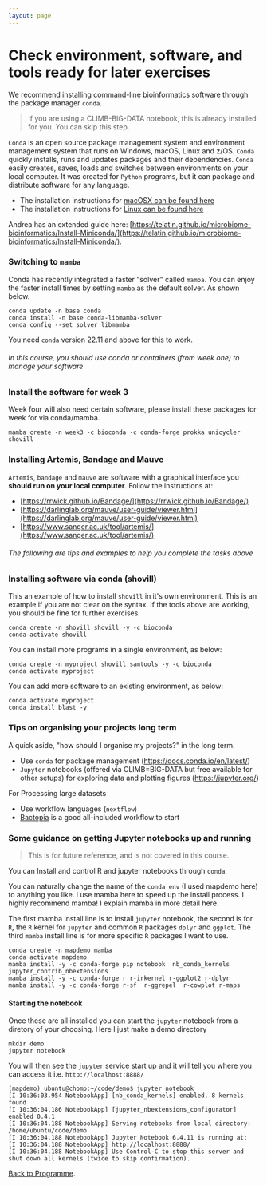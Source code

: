 ```yaml
---
layout: page
---
```


# Check environment, software, and tools ready for later exercises

We recommend installing command-line bioinformatics software through the package manager `conda`.

> If you are using a CLIMB-BIG-DATA notebook, this is already installed for you. You can skip this step.

`Conda` is an open source package management system and environment management system that runs on Windows, macOS, Linux and z/OS. `Conda` quickly installs, runs and updates packages and their dependencies. `Conda` easily creates, saves, loads and switches between environments on your local computer. It was created for `Python` programs, but it can package and distribute software for any language.

* The installation instructions for [macOSX can be found here](https://docs.conda.io/projects/conda/en/latest/user-guide/install/macos.html)
* The installation instructions for [Linux can be found here](https://docs.conda.io/projects/conda/en/latest/user-guide/install/linux.html)

Andrea has an extended guide here: [https://telatin.github.io/microbiome-bioinformatics/Install-Miniconda/](https://telatin.github.io/microbiome-bioinformatics/Install-Miniconda/). 

### Switching to `mamba` 

Conda has recently integrated a faster "solver" called `mamba`. You can enjoy the faster install times by setting `mamba` as the default solver. As shown below.

```
conda update -n base conda
conda install -n base conda-libmamba-solver
conda config --set solver libmamba
```

You need `conda` version 22.11 and above for this to work. 

###### In this course, you should use conda or containers (from week one) to manage your software


### Install the software for week 3 
Week four will also need certain software, please install these packages for week for via conda/mamba. 

```
mamba create -n week3 -c bioconda -c conda-forge prokka unicycler shovill
```

### Installing Artemis, Bandage and Mauve 

`Artemis`, `bandage` and `mauve` are software with a graphical interface you **should run on your local computer**. Follow the instructions at:

* [https://rrwick.github.io/Bandage/](https://rrwick.github.io/Bandage/)
* [https://darlinglab.org/mauve/user-guide/viewer.html](https://darlinglab.org/mauve/user-guide/viewer.html)
* [https://www.sanger.ac.uk/tool/artemis/](https://www.sanger.ac.uk/tool/artemis/)

###### The following are tips and examples to help you complete the tasks above 

### Installing software via conda (shovill)
This an example of how to install `shovill` in it's own environment. This is an example if you are not clear on the syntax. If the tools above are working, you should be fine for further exercises. 

```
conda create -n shovill shovill -y -c bioconda
conda activate shovill
```

You can install more programs in a single environment, as below:
```
conda create -n myproject shovill samtools -y -c bioconda
conda activate myproject
```

You can add more software to an existing environment, as below:
```
conda activate myproject 
conda install blast -y 
```

### Tips on organising your projects long term

A quick aside, "how should I organise my projects?" in the long term. 

* Use `conda` for package management (https://docs.conda.io/en/latest/)
* `Jupyter` notebooks (offered via CLIMB=BIG-DATA but free available for other setups) for exploring data and plotting figures (https://jupyter.org/)

For Processing large datasets

* Use workflow languages (`nextflow`)
* [Bactopia](https://bactopia.github.io/) is a good all-included workflow to start


### Some guidance on getting Jupyter notebooks up and running

> This is for future reference, and is not covered in this course.

You can Install and control R and jupyter notebooks through `conda`.

You can naturally change the name of the `conda env` (I used mapdemo here) to anything you like. I use mamba here to speed up the install process. I highly recommend mamba! I explain mamba in more detail here.

The first mamba install line is to install `jupyter` notebook, the second is for `R`, the `R` kernel for `jupyter` and common `R` packages `dplyr` and `ggplot`. The third `mamba` install line is for more specific `R` packages I want to use.

```
conda create -n mapdemo mamba
conda activate mapdemo
mamba install -y -c conda-forge pip notebook  nb_conda_kernels  jupyter_contrib_nbextensions
mamba install -y -c conda-forge r r-irkernel r-ggplot2 r-dplyr
mamba install -y -c conda-forge r-sf  r-ggrepel  r-cowplot r-maps
```

#### Starting the notebook
Once these are all installed you can start the `jupyter` notebook from a diretory of your choosing. Here I just make a demo directory

```
mkdir demo
jupyter notebook
```

You will then see the `jupyter` service start up and it will tell you where you can access it i.e. `http://localhost:8888/`

```
(mapdemo) ubuntu@chomp:~/code/demo$ jupyter notebook
[I 10:36:03.954 NotebookApp] [nb_conda_kernels] enabled, 8 kernels found
[I 10:36:04.186 NotebookApp] [jupyter_nbextensions_configurator] enabled 0.4.1
[I 10:36:04.188 NotebookApp] Serving notebooks from local directory: /home/ubuntu/code/demo
[I 10:36:04.188 NotebookApp] Jupyter Notebook 6.4.11 is running at:
[I 10:36:04.188 NotebookApp] http://localhost:8888/
[I 10:36:04.188 NotebookApp] Use Control-C to stop this server and shut down all kernels (twice to skip confirmation).
```

[Back to Programme]({{site.baseurl}}/modules/sequence-analysis/programme/).